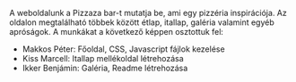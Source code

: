  A weboldalunk a Pizzaza bar-t mutatja be, ami egy pizzéria inspirációja. Az oldalon megtalálható többek között étlap, itallap, galéria valamint egyéb apróságok. 
A munkákat a következő képpen osztottuk fel:

-  Makkos Péter: Főoldal, CSS, Javascript fájlok kezelése
- Kiss Marcell: Itallap mellékoldal létrehozása
- Ikker Benjámin: Galéria, Readme létrehozása

